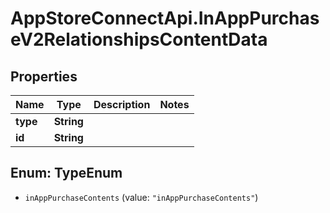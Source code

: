 # AppStoreConnectApi.InAppPurchaseV2RelationshipsContentData

## Properties

Name | Type | Description | Notes
------------ | ------------- | ------------- | -------------
**type** | **String** |  | 
**id** | **String** |  | 



## Enum: TypeEnum


* `inAppPurchaseContents` (value: `"inAppPurchaseContents"`)




